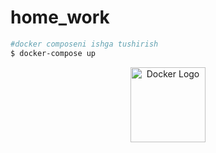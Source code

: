 # home_work

```bash
#docker composeni ishga tushirish
$ docker-compose up
```

<p align="center">
  <a href="https://www.docker.com/" target="_blank">
    <img src="https://www.docker.com/wp-content/uploads/2022/03/Moby-logo.png" width="120" alt="Docker Logo" />
  </a>
</p>

